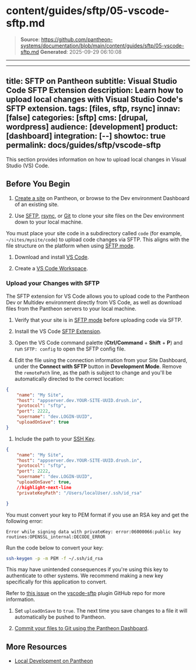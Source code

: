 # content/guides/sftp/05-vscode-sftp.md

> **Source**: https://github.com/pantheon-systems/documentation/blob/main/content/guides/sftp/05-vscode-sftp.md
> **Generated**: 2025-09-29 06:10:08

---

---
title: SFTP on Pantheon
subtitle: Visual Studio Code SFTP Extension
description: Learn how to upload local changes with Visual Studio Code's SFTP extension.
tags: [files, sftp, rsync]
innav: [false]
categories: [sftp]
cms: [drupal, wordpress]
audience: [development]
product: [dashboard]
integration: [--]
showtoc: true
permalink: docs/guides/sftp/vscode-sftp
---

This section provides information on how to upload local changes in Visual Studio (VS) Code.

## Before You Begin

1. [Create a site](/guides/legacy-dashboard/create-sites) on Pantheon, or browse to the Dev environment Dashboard of an existing site.

1. Use [SFTP](/guides/sftp/rsync-and-sftp), [rsync](/guides/sftp/rsync-and-sftp), or [Git](/guides/git/git-config#clone-your-site-codebase) to clone your site files on the Dev environment down to your local machine.

  You must place your site code in a subdirectory called `code` (for example, `~/sites/mysite/code`) to upload code changes via SFTP. This aligns with the file structure on the platform when using [SFTP mode](/guides/sftp).

1. Download and install [VS Code](https://code.visualstudio.com/).

1. Create a [VS Code Workspace](/guides/local-development/visual-studio-code#create-a-vs-code-workspace).

### Upload your Changes with SFTP

The SFTP extension for VS Code allows you to upload code to the Pantheon Dev or Multidev environment directly from VS Code, as well as download files from the Pantheon servers to your local machine.

1. Verify that your site is in [SFTP mode](/guides/sftp#sftp-mode) before uploading code via SFTP.

1. Install the VS Code [SFTP Extension](https://marketplace.visualstudio.com/items?itemName=liximomo.sftp).

1. Open the VS Code command palette (**Ctrl/Command** + **Shift** + **P**) and run `SFTP: config` to open the SFTP config file.

1. Edit the file using the connection information from your Site Dashboard, under the **Connect with SFTP** button in **Development Mode**. Remove the `remotePath` line, as the path is subject to change and you'll be automatically directed to the correct location:

  ```json:title=sftp.json
  {
      "name": "My Site",
      "host": "appserver.dev.YOUR-SITE-UUID.drush.in",
      "protocol": "sftp",
      "port": 2222,
      "username": "dev.LOGIN-UUID",
      "uploadOnSave": true
  }
  ```

1. Include the path to your [SSH Key](/ssh-keys).

  ```json:title=sftp.json
  {
      "name": "My Site",
      "host": "appserver.dev.YOUR-SITE-UUID.drush.in",
      "protocol": "sftp",
      "port": 2222,
      "username": "dev.LOGIN-UUID",
      "uploadOnSave": true,
      //highlight-next-line
      "privateKeyPath": "/Users/localUser/.ssh/id_rsa"

  }
  ```

  <Alert title="Warning" type="danger">

  You must convert your key to PEM format if you use an RSA key and get the following error:

  `Error while signing data with privateKey: error:06000066:public key routines:OPENSSL_internal:DECODE_ERROR`

  Run the code below to convert your key:

  ```bash
  ssh-keygen -p -m PEM -f ~/.ssh/id_rsa
  ```

  This may have unintended consequences if you're using this key to authenticate to other systems. We recommend making a new key specifically for this application to convert.

  Refer to [this issue](https://github.com/liximomo/vscode-sftp/issues/594) on the [vscode-sftp](https://github.com/liximomo/vscode-sftp) plugin GitHub repo for more information.

  </Alert>

1. Set `uploadOnSave` to `true`. The next time you save changes to a file it will automatically be pushed to Pantheon.

1. [Commit your files to Git using the Pantheon Dashboard](/guides/sftp/sftp-development#commit-sftp-changes).

## More Resources

- [Local Development on Pantheon](/guides/local-development)
